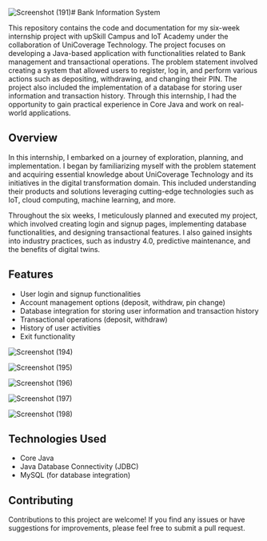 ![Screenshot (191)](https://github.com/Shubham-Kumar-Singh-03/upSkillCampus/assets/87908011/a173d440-00c6-44e9-a278-797259328cf6)# Bank Information System

This repository contains the code and documentation for my six-week internship project with upSkill Campus and IoT Academy under the collaboration of UniCoverage Technology. The project focuses on developing a Java-based application with functionalities related to Bank management and transactional operations. The problem statement involved creating a system that allowed users to register, log in, and perform various actions such as depositing, withdrawing, and changing their PIN. The project also included the implementation of a database for storing user information and transaction history. Through this internship, I had the opportunity to gain practical experience in Core Java and work on real-world applications.

## Overview

In this internship, I embarked on a journey of exploration, planning, and implementation. I began by familiarizing myself with the problem statement and acquiring essential knowledge about UniCoverage Technology and its initiatives in the digital transformation domain. This included understanding their products and solutions leveraging cutting-edge technologies such as IoT, cloud computing, machine learning, and more.

Throughout the six weeks, I meticulously planned and executed my project, which involved creating login and signup pages, implementing database functionalities, and designing transactional features. I also gained insights into industry practices, such as industry 4.0, predictive maintenance, and the benefits of digital twins.

## Features

- User login and signup functionalities
- Account management options (deposit, withdraw, pin change)
- Database integration for storing user information and transaction history
- Transactional operations (deposit, withdraw)
- History of user activities
- Exit functionality

![Screenshot (194)](https://github.com/Shubham-Kumar-Singh-03/upSkillCampus/assets/87908011/75dd1386-4b1b-46e3-91b6-10eeb01f3f83)

![Screenshot (195)](https://github.com/Shubham-Kumar-Singh-03/upSkillCampus/assets/87908011/5a888376-09dd-4491-b4f6-79ffd362c6d2)

![Screenshot (196)](https://github.com/Shubham-Kumar-Singh-03/upSkillCampus/assets/87908011/b1acc57c-7e52-47ab-a3b3-08f39fdf8a1c)

![Screenshot (197)](https://github.com/Shubham-Kumar-Singh-03/upSkillCampus/assets/87908011/9289d531-d8e6-4ac8-883d-5518d0310c63)

![Screenshot (198)](https://github.com/Shubham-Kumar-Singh-03/upSkillCampus/assets/87908011/25a9e1d8-87f4-4e43-af26-8f8517933e79)



## Technologies Used

- Core Java
- Java Database Connectivity (JDBC)
- MySQL (for database integration)

## Contributing

Contributions to this project are welcome! If you find any issues or have suggestions for improvements, please feel free to submit a pull request.

